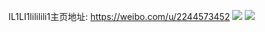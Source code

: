 IL1LI1lililili1主页地址: https://weibo.com/u/2244573452 
![](https://wx4.sinaimg.cn/mw2000/85c9790cly1h8kaxtrxh6j211728ytv5.jpg) 
![](https://wx4.sinaimg.cn/mw2000/85c9790cly1h7pxthvfqaj22c0340e82.jpg) 
